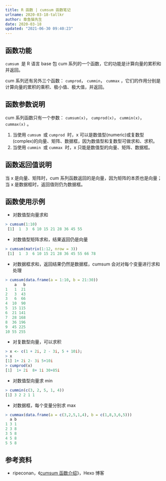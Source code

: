 ```yaml
---
title: R 函数 | cumsum 函数笔记
urlname: 2020-03-18-tallkr
author: 章鱼猫先生
date: 2020-03-18
updated: "2021-06-30 09:40:23"
---
```


## 函数功能

`cumsum`  是 R 语言 base 包 cum 系列的一个函数，它的功能是计算向量的累积和并返回。

cum 系列还有另外三个函数： `cumprod`， `cummin`， `cummax` ，它们的作用分别是计算向量的累积的乘积、极小值、极大值，并返回。

## 函数参数说明

cum 系列函数只有一个参数： `cumsum(x)`， `cumprod(x)`， `cummin(x)`， `cummax(x)` 。

1.  当使用 `cumsum`  或 `cumprod`  时，x 可以是数值型(numeric)或复数型(complex)的向量、矩阵、数据框，因为数值型和复数型可做求和、求积。
2.  当使用 `cummin`  或 `cummax`  时，x 只能是数值型的向量、矩阵、数据框。

## 函数返回值说明

当 x 是向量、矩阵时，cum 系列函数返回的是向量，因为矩阵的本质也是向量；当 x 是数据框时，返回值则仍为数据框。

## 函数使用示例

- 对数值型向量求和

```r
> cumsum(1:10)
 [1]  1  3  6 10 15 21 28 36 45 55
```

- 对数值型矩阵求和，结果返回仍是向量

```r
> cumsum(matrix(1:12, nrow = 3))
 [1]  1  3  6 10 15 21 28 36 45 55 66 78
```

- 对数据框求和，返回结果仍然是数据框，cumsum 会对对每个变量进行求和处理

```r
> cumsum(data.frame(a = 1:10, b = 21:30))
    a   b
1   1  21
2   3  43
3   6  66
4  10  90
5  15 115
6  21 141
7  28 168
8  36 196
9  45 225
10 55 255
```

- 对复数型向量，可以求积

```r
> x <- c(1 + 2i, 2 - 3i, 5 + 10i);
> x
[1] 1+ 2i 2- 3i 5+10i
> cumprod(x)
[1]  1+ 2i  8+ 1i 30+85i
```

- 对数值型向量求 min

```r
> cummin(c(3, 2, 5, 1, 4))
[1] 3 2 2 1 1
```

- 对数据框，每个变量分别求 max

```r
> cummax(data.frame(a = c(3,2,5,1,4), b = c(1,8,3,6,5)))
  a b
1 3 1
2 3 8
3 5 8
4 5 8
5 5 8
```

## 参考资料

- ripeconan，《[cumsum 函数介绍](http://ripeconan.com/2014/10/18/cumsum/)》，Hexo 博客
